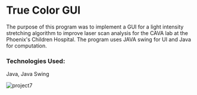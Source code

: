 <h1>True Color GUI</h1>
<p>The purpose of this program was to implement a GUI for a light intensity stretching algorithm 
to improve laser scan analysis for the CAVA lab at the Phoenix's Children Hospital. 
The program uses JAVA swing for UI and Java for computation.</p>
<h3>Technologies Used:</h3>
<p>Java, Java Swing</p>

![project7](https://user-images.githubusercontent.com/38186787/118220538-c87d0b00-b430-11eb-881e-b69fcd79b088.png)
